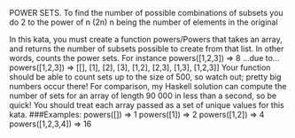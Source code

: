 POWER SETS. To find the number of possible combinations of subsets you do 2 to the power of n (2n) 
n being the number of elements in the original

In this kata, you must create a function powers/Powers that takes an array, and returns the number of subsets possible to create from that list. In other words, counts the power sets.
For instance
powers([1,2,3]) => 8
...due to...
powers([1,2,3]) =>
[[],
 [1],
 [2],
 [3],
 [1,2],
 [2,3],
 [1,3],
 [1,2,3]]
Your function should be able to count sets up to the size of 500, so watch out; pretty big numbers occur there!
For comparison, my Haskell solution can compute the number of sets for an array of length 90 000 in less than a second, so be quick!
You should treat each array passed as a set of unique values for this kata.
###Examples:
powers([])        => 1
powers([1])       => 2
powers([1,2])     => 4
powers([1,2,3,4]) => 16
